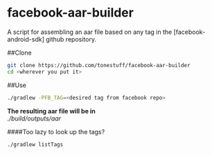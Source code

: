 facebook-aar-builder
=========

A script for assembling an aar file based on any tag in the [facebook-android-sdk] github repository.


##Clone

```sh
git clone https://github.com/tonestuff/facebook-aar-builder
cd <wherever you put it>
```

##Use

```sh
./gradlew -PFB_TAG=<desired tag from facebook repo>
```
**The resulting aar file will be in**  
*./build/outputs/aar*


####Too lazy to look up the tags?


```sh
./gradlew listTags
```


[facebook]:https://github.com/facebook/facebook-android-sdk 

